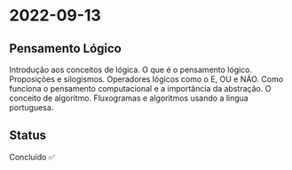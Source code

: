 # 2022-09-13

## Pensamento Lógico

Introdução aos conceitos de lógica. O que é o pensamento lógico. Proposições e silogismos. Operadores lógicos como o E, OU e NÁO. Como funciona o pensamento computacional e a importância da abstração. O conceito de algoritmo. Fluxogramas e algoritmos usando a lingua portuguesa.

## Status

Concluído ✅
